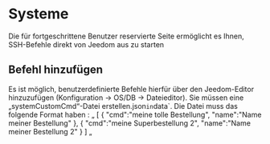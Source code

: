 # Systeme

Die für fortgeschrittene Benutzer reservierte Seite ermöglicht es Ihnen, SSH-Befehle direkt von Jeedom aus zu starten

## Befehl hinzufügen

Es ist möglich, benutzerdefinierte Befehle hierfür über den Jeedom-Editor hinzuzufügen (Konfiguration -> OS/DB -> Dateieditor). Sie müssen eine „systemCustomCmd“-Datei erstellen.json` in `data`. Die Datei muss das folgende Format haben : 
„
[
   {
      "cmd":"meine tolle Bestellung",
      "name":"Name meiner Bestellung"
   },
   {
      "cmd":"meine Superbestellung 2",
      "name":"Name meiner Bestellung 2"
   }
]
„
